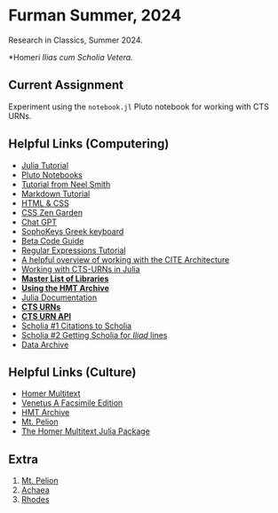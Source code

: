 # Furman Summer, 2024
Research in Classics, Summer 2024.

*Homeri **Ilias* cum Scholia Vetera.*

## Current Assignment

Experiment using the `notebook.jl` Pluto notebook for working with CTS URNs.

## Helpful Links (Computering)

- [Julia Tutorial](https://juliaacademy.com/courses/)
- [Pluto Notebooks](https://plutojl.org)
- [Tutorial from Neel Smith](https://github.com/neelsmith/why_we_code)
- [Markdown Tutorial](https://www.markdownguide.org/getting-started/)
- [HTML & CSS](https://developer.mozilla.org/en-US/docs/Learn/CSS)
- [CSS Zen Garden](https://csszengarden.com)
- [Chat GPT](https://chatgpt.com)
- [SophoKeys Greek keyboard](https://www.dropbox.com/scl/fi/n2acqdmk5ty5jrd0q6yz7/SophoKeys14.dmg?rlkey=4i4f5834pp9vnyb2r3y7q595y&dl=0)
- [Beta Code Guide](https://stephanus.tlg.uci.edu/encoding/BCM.pdf)
- [Regular Expressions Tutorial](https://regextutorial.org)
- [A helpful overview of working with the CITE Architecture](https://neelsmith.github.io/cite-write/narrative/)
- [Working with CTS-URNs in Julia](https://neelsmith.github.io/cite-write/code/notebooks/cts-urns/)
- [**Master List of Libraries**](https://neelsmith.github.io/cite-write/code/docstrings/)
- [**Using the HMT Archive**](https://neelsmith.quarto.pub/hmtarchive/)
- [Julia Documentation](https://docs.julialang.org/en/v1/)
- [**CTS URNs**](https://neelsmith.github.io/cite-write/code/notebooks/cts-urns/)
- [**CTS URN API**](https://cite-architecture.github.io/CitableText.jl/stable/apis/)
- [Scholia #1 Citations to Scholia](https://neelsmith.quarto.pub/hmtarchive/guides/scholia-utils.html)
- [Scholia #2 Getting Scholia for *Iliad* lines](https://neelsmith.quarto.pub/hmtarchive/guides/scholia.html)
- [Data Archive](https://amphoreus.hpcc.uh.edu)

## Helpful Links (Culture)

- [Homer Multitext](https://www.homermultitext.org)
- [Venetus A Facsimile Edition](https://www.homermultitext.org/facsimile/)
- [HMT Archive](https://github.com/homermultitext/hmt-archive)
- [Mt. Pelion](https://en.wikipedia.org/wiki/Pelion)
- [The Homer Multitext Julia Package](https://github.com/homermultitext/HmtArchive.jl/tree/main?tab=readme-ov-file)

## Extra

1. [Mt. Pelion](https://en.wikipedia.org/wiki/Pelion)
1. [Achaea](https://en.wikipedia.org/wiki/Achaea)
1. [Rhodes](https://en.wikipedia.org/wiki/Rhodes)
